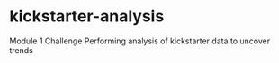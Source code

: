 # kickstarter-analysis
Module 1 Challenge Performing analysis of kickstarter data to uncover trends
